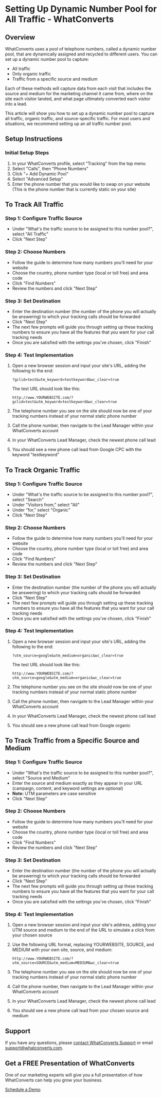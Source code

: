 # Setting Up Dynamic Number Pool for All Traffic - WhatConverts

## Overview

WhatConverts uses a pool of telephone numbers, called a dynamic number pool, that are dynamically assigned and recycled to different users. You can set up a dynamic number pool to capture:

- All traffic
- Only organic traffic
- Traffic from a specific source and medium

Each of these methods will capture data from each visit that includes the source and medium for the marketing channel it came from, where on the site each visitor landed, and what page ultimately converted each visitor into a lead.

This article will show you how to set up a dynamic number pool to capture all traffic, organic traffic, and source-specific traffic. For most users and situations, we recommend setting up an all traffic number pool.

## Setup Instructions

### Initial Setup Steps

1. In your WhatConverts profile, select "Tracking" from the top menu
2. Select "Calls", then "Phone Numbers"
3. Click "+ Add Dynamic Pool"
4. Select "Advanced Setup"
5. Enter the phone number that you would like to swap on your website (This is the phone number that is currently static on your site)

## To Track All Traffic

### Step 1: Configure Traffic Source
- Under "What's the traffic source to be assigned to this number pool?", select "All Traffic"
- Click "Next Step"

### Step 2: Choose Numbers
- Follow the guide to determine how many numbers you'll need for your website
- Choose the country, phone number type (local or toll free) and area code
- Click "Find Numbers"
- Review the numbers and click "Next Step"

### Step 3: Set Destination
- Enter the destination number (the number of the phone you will actually be answering) to which your tracking calls should be forwarded
- Click "Next Step"
- The next few prompts will guide you through setting up these tracking numbers to ensure you have all the features that you want for your call tracking needs
- Once you are satisfied with the settings you've chosen, click "Finish"

### Step 4: Test Implementation
1. Open a new browser session and input your site's URL, adding the following to the end:
   ```
   ?gclid=test&utm_keyword=testkeyword&wc_clear=true
   ```
   
   The test URL should look like this:
   ```
   http://www.YOURWEBSITE.com/?gclid=test&utm_keyword=testkeyword&wc_clear=true
   ```

2. The telephone number you see on the site should now be one of your tracking numbers instead of your normal static phone number
3. Call the phone number, then navigate to the Lead Manager within your WhatConverts account
4. In your WhatConverts Lead Manager, check the newest phone call lead
5. You should see a new phone call lead from Google CPC with the keyword "testkeyword"

## To Track Organic Traffic

### Step 1: Configure Traffic Source
- Under "What's the traffic source to be assigned to this number pool?", select "Search"
- Under "Visitors from," select "All"
- Under "for," select "Organic"
- Click "Next Step"

### Step 2: Choose Numbers
- Follow the guide to determine how many numbers you'll need for your website
- Choose the country, phone number type (local or toll free) and area code
- Click "Find Numbers"
- Review the numbers and click "Next Step"

### Step 3: Set Destination
- Enter the destination number (the number of the phone you will actually be answering) to which your tracking calls should be forwarded
- Click "Next Step"
- The next few prompts will guide you through setting up these tracking numbers to ensure you have all the features that you want for your call tracking needs
- Once you are satisfied with the settings you've chosen, click "Finish"

### Step 4: Test Implementation
1. Open a new browser session and input your site's URL, adding the following to the end:
   ```
   ?utm_source=google&utm_medium=organic&wc_clear=true
   ```
   
   The test URL should look like this:
   ```
   http://www.YOURWEBSITE.com/?utm_source=google&utm_medium=organic&wc_clear=true
   ```

2. The telephone number you see on the site should now be one of your tracking numbers instead of your normal static phone number
3. Call the phone number, then navigate to the Lead Manager within your WhatConverts account
4. In your WhatConverts Lead Manager, check the newest phone call lead
5. You should see a new phone call lead from Google organic

## To Track Traffic from a Specific Source and Medium

### Step 1: Configure Traffic Source
- Under "What's the traffic source to be assigned to this number pool?", select "Source and Medium"
- Enter the source and medium exactly as they appear in your URL (campaign, content, and keyword settings are optional)
- **Note:** UTM parameters are case sensitive
- Click "Next Step"

### Step 2: Choose Numbers
- Follow the guide to determine how many numbers you'll need for your website
- Choose the country, phone number type (local or toll free) and area code
- Click "Find Numbers"
- Review the numbers and click "Next Step"

### Step 3: Set Destination
- Enter the destination number (the number of the phone you will actually be answering) to which your tracking calls should be forwarded
- Click "Next Step"
- The next few prompts will guide you through setting up these tracking numbers to ensure you have all the features that you want for your call tracking needs
- Once you are satisfied with the settings you've chosen, click "Finish"

### Step 4: Test Implementation
1. Open a new browser session and input your site's address, adding your UTM source and medium to the end of the URL to simulate a click from your chosen source
2. Use the following URL format, replacing YOURWEBSITE, SOURCE, and MEDIUM with your own site, source, and medium:
   ```
   http://www.YOURWEBSITE.com/?utm_source=SOURCE&utm_medium=MEDIUM&wc_clear=true
   ```

3. The telephone number you see on the site should now be one of your tracking numbers instead of your normal static phone number
4. Call the phone number, then navigate to the Lead Manager within your WhatConverts account
5. In your WhatConverts Lead Manager, check the newest phone call lead
6. You should see a new phone call lead from your chosen source and medium

## Support

If you have any questions, please [contact WhatConverts Support](https://www.whatconverts.com/contact/) or email [support@whatconverts.com](mailto:support@whatconverts.com).

## Get a FREE Presentation of WhatConverts

One of our marketing experts will give you a full presentation of how WhatConverts can help you grow your business.

[Schedule a Demo](https://www.whatconverts.com/request-a-demo/lets-talk)